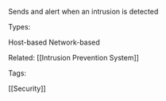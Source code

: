 Sends and alert when an intrusion is detected

Types:

Host-based
Network-based

Related: [[Intrusion Prevention System]]

Tags:

[[Security]]